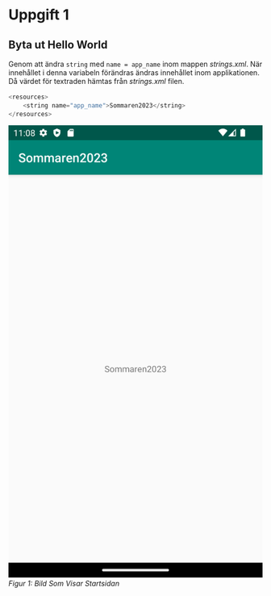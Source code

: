 # Uppgift 1 

## Byta ut Hello World 

Genom att ändra `string` med `name = app_name` inom mappen _strings.xml_. 
När innehållet i denna variabeln förändras ändras innehållet inom applikationen. 
Då värdet för textraden hämtas från _strings.xml_ filen.

``` java
<resources>
    <string name="app_name">Sommaren2023</string>
</resources>
```

![](BildNyText.png)
_Figur 1: Bild Som Visar Startsidan_